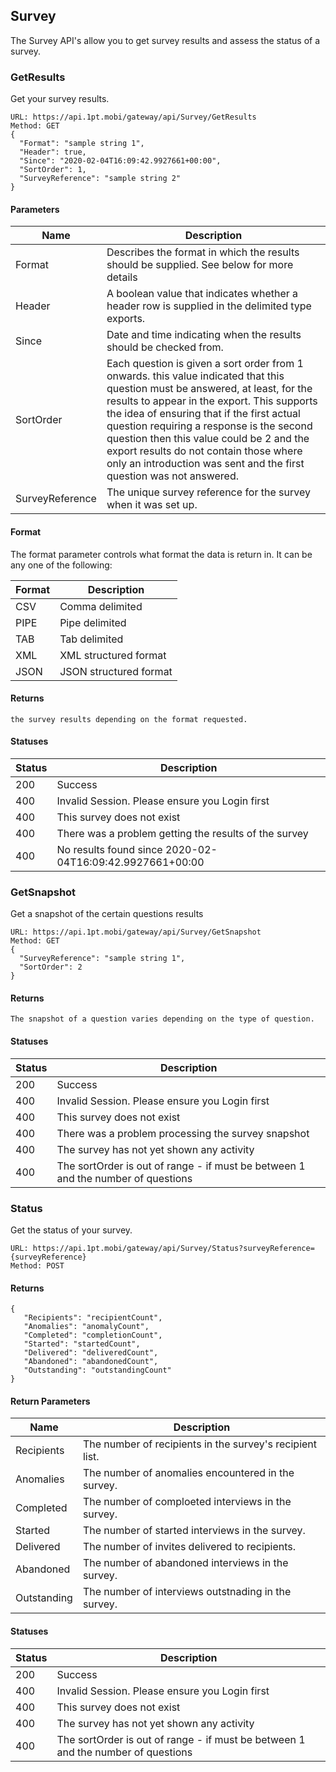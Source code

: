 ## Survey
The Survey API's allow you to get survey results and assess the status of a survey.

### GetResults
Get your survey results.
```
URL: https://api.1pt.mobi/gateway/api/Survey/GetResults
Method: GET
{
  "Format": "sample string 1",
  "Header": true,
  "Since": "2020-02-04T16:09:42.9927661+00:00",
  "SortOrder": 1,
  "SurveyReference": "sample string 2"
}
```
#### Parameters

Name | Description
---- | -----------
Format | Describes the format in which the results should be supplied. See below for more details
Header | A boolean value that indicates whether a header row is supplied in the delimited type exports.
Since | Date and time indicating when the results should be checked from.
SortOrder | Each question is given a sort order from 1 onwards. this value indicated that this question must be answered, at least, for the results to appear in the export. This supports the idea of ensuring that if the first actual question requiring a response is the second question then this value could be 2 and the export results do not contain those where only an introduction was sent and the first question was not answered.
SurveyReference | The unique survey reference for the survey when it was set up.

#### Format
The format parameter controls what format the data is return in. It can be any one of the following:

Format | Description
------ | -----------
CSV | Comma delimited
PIPE | Pipe delimited
TAB | Tab delimited
XML | XML structured format
JSON | JSON structured format

#### Returns
```
the survey results depending on the format requested.
```
#### Statuses

Status | Description
------ | -----------
200 | Success
400 | Invalid Session. Please ensure you Login first
400 | This survey does not exist
400 | There was a problem getting the results of the survey
400 | No results found since 2020-02-04T16:09:42.9927661+00:00

### GetSnapshot
Get a snapshot of the certain questions results
```
URL: https://api.1pt.mobi/gateway/api/Survey/GetSnapshot
Method: GET
{
  "SurveyReference": "sample string 1",
  "SortOrder": 2
}
```
#### Returns
```
The snapshot of a question varies depending on the type of question.
```
#### Statuses

Status | Description
------ | -----------
200 | Success
400 | Invalid Session. Please ensure you Login first
400 | This survey does not exist
400 | There was a problem processing the survey snapshot
400 | The survey has not yet shown any activity
400 | The sortOrder is out of range - if must be between 1 and the number of questions

### Status
Get the status of your survey.
```
URL: https://api.1pt.mobi/gateway/api/Survey/Status?surveyReference={surveyReference}
Method: POST
```
#### Returns
```
{
   "Recipients": "recipientCount",
   "Anomalies": "anomalyCount",
   "Completed": "completionCount",
   "Started": "startedCount",
   "Delivered": "deliveredCount",
   "Abandoned": "abandonedCount",
   "Outstanding": "outstandingCount"
}
```
#### Return Parameters

Name | Description
---- | -----------
Recipients | The number of recipients in the survey's recipient list.
Anomalies | The number of anomalies encountered in the survey.
Completed | The number of comploeted interviews in the survey.
Started | The number of started interviews in the survey.
Delivered | The number of invites delivered to recipients.
Abandoned | The number of abandoned interviews in the survey.
Outstanding | The number of interviews outstnading in the survey.

#### Statuses

Status | Description
------ | -----------
200 | Success
400 | Invalid Session. Please ensure you Login first
400 | This survey does not exist
400 | The survey has not yet shown any activity
400 | The sortOrder is out of range - if must be between 1 and the number of questions


